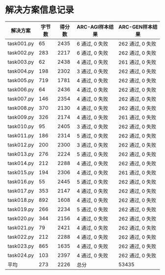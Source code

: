 # 解决方案信息记录

| 解决方案 | 字节数 | 得分数 | ARC-AGI样本结果 | ARC-GEN样本结果 |
|---------|--------|--------|----------------|----------------|
|task001.py | 65 | 2435 | 6 通过, 0 失败 | 262 通过, 0 失败
|task002.py | 283 | 2217 | 6 通过, 0 失败 | 262 通过, 0 失败
|task003.py | 62 | 2438 | 4 通过, 0 失败 | 261 通过, 0 失败
|task004.py | 198 | 2302 | 3 通过, 0 失败 | 262 通过, 0 失败
|task005.py | 719 | 1781 | 4 通过, 0 失败 | 262 通过, 0 失败
|task006.py | 64 | 2436 | 4 通过, 0 失败 | 262 通过, 0 失败
|task007.py | 146 | 2354 | 4 通过, 0 失败 | 262 通过, 0 失败
|task008.py | 370 | 2130 | 4 通过, 0 失败 | 262 通过, 0 失败
|task009.py | 326 | 2174 | 4 通过, 0 失败 | 261 通过, 0 失败
|task010.py | 95 | 2405 | 3 通过, 0 失败 | 262 通过, 0 失败
|task011.py | 186 | 2314 | 5 通过, 0 失败 | 262 通过, 0 失败
|task012.py | 200 | 2300 | 3 通过, 0 失败 | 262 通过, 0 失败
|task013.py | 276 | 2224 | 5 通过, 0 失败 | 262 通过, 0 失败
|task014.py | 212 | 2288 | 4 通过, 0 失败 | 262 通过, 0 失败
|task015.py | 194 | 2306 | 4 通过, 0 失败 | 261 通过, 0 失败
|task016.py | 55 | 2445 | 5 通过, 0 失败 | 262 通过, 0 失败
|task017.py | 353 | 2147 | 4 通过, 0 失败 | 262 通过, 0 失败
|task018.py | 892 | 1608 | 4 通过, 0 失败 | 262 通过, 0 失败
|task019.py | 266 | 2234 | 5 通过, 0 失败 | 262 通过, 0 失败
|task020.py | 344 | 2156 | 4 通过, 0 失败 | 262 通过, 0 失败
|task021.py | 79 | 2421 | 4 通过, 0 失败 | 262 通过, 0 失败
|task022.py | 212 | 2288 | 4 通过, 0 失败 | 262 通过, 0 失败
|task023.py | 865 | 1635 | 4 通过, 0 失败 | 262 通过, 0 失败
|task024.py | 103 | 2397 | 4 通过, 0 失败 | 262 通过, 0 失败
平均 | 273 | 2226 | 总分 | 53435